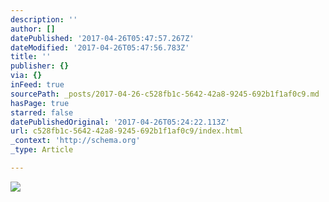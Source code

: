 ```yaml
---
description: ''
author: []
datePublished: '2017-04-26T05:47:57.267Z'
dateModified: '2017-04-26T05:47:56.783Z'
title: ''
publisher: {}
via: {}
inFeed: true
sourcePath: _posts/2017-04-26-c528fb1c-5642-42a8-9245-692b1f1af0c9.md
hasPage: true
starred: false
datePublishedOriginal: '2017-04-26T05:24:22.113Z'
url: c528fb1c-5642-42a8-9245-692b1f1af0c9/index.html
_context: 'http://schema.org'
_type: Article

---
```

![](https://the-grid-user-content.s3-us-west-2.amazonaws.com/6100583a-0704-4905-8f69-c4cc525b0f24.jpg)